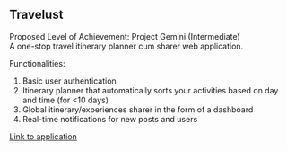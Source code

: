 ## Travelust

Proposed Level of Achievement: Project Gemini (Intermediate) <br>
A one-stop travel itinerary planner cum sharer web application.

Functionalities:
1. Basic user authentication
2. Itinerary planner that automatically sorts your activities based on day and time (for <10 days)
3. Global itinerary/experiences sharer in the form of a dashboard
4. Real-time notifications for new posts and users

[Link to application](https://orbital-travelust.firebaseapp.com/)
